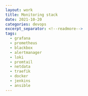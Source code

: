 ```yaml
---
layout: work
title: Monitoring stack
date: 2021-10-20
categories: devops
excerpt_separator: <!--readmore-->
tags:
  - grafana
  - prometheus
  - blackbox
  - alertmanager
  - loki
  - promtail
  - netdata
  - traefik
  - docker
  - jenkins
  - ansible
---
```

